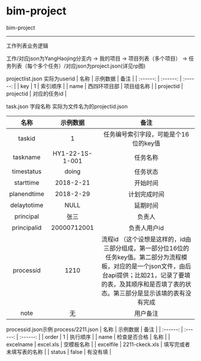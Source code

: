 # bim-project
bim-project

---


工作列表业务逻辑

工作/对应json为YangHaojing分支内 -> 我的项目 -> 项目列表（多个项目） -> 任务列表（每个多个任务）/对应json为project.json(详见rp图)

projectlist.json 实际为userid
| 名称 | 示例数据 | 备注 |
| :------: | :------: | :------: |
| key | 1 | 索引顺序 |
| name | 西四环项目部 | 项目组名称 |
| projectid | projectid | 对应的任务id |

task.json 字段名称 实际为文件名为的projectid.json

| 名称 | 示例数据 | 备注 |
| :------: | :------: | :------: |
| taskid | 1 |  任务编号索引字段，可能是个16位的key值 |
| taskname | HY1-22-1S-1-001 | 任务名称 |
| timestatus | doing | 任务状态 |
| starttime | 2018-2-21 | 开始时间 |
| planendtime | 2018-2-29 | 计划完成时间 |
| delaytotime | NULL | 延期时间 |
| principal | 张三 | 负责人 |
| principalid | 20000712001 | 负责人用户id |
| processid | 1210 | 流程id （这个设想是这样的，id由三部分组成，第一部分位16位的任务key值。第二部分为流程模板，对应的是一个json文件，由后台api提供；比如21，记录了要填的表，及其顺序和是否填了表的状态。第三部分是显示该填的表有没有完成 |
| note | 无 | 用户备注 |

processid.json示例 process/2211.json
| 名称 | 示例数据 | 备注 |
| :------: | :------: | :------: |
| order | 1 | 执行顺序 |
| name | 检查是否合格 | 名称 |
| excelname | excel.xls | 空模板名称 |
| excelfile | 2211-ckeck.xls | 填写完或者未填写表的名称 |
| status | false | 有没有填 |
